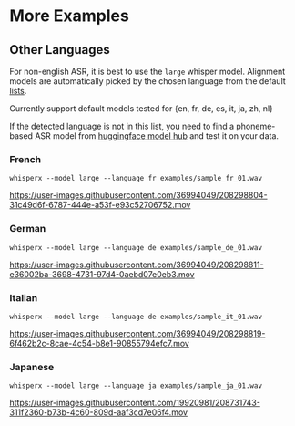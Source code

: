 # More Examples

## Other Languages

For non-english ASR, it is best to use the `large` whisper model. Alignment models are automatically picked by the chosen language from the default [lists](https://github.com/Nyralei/whisperX/blob/main/whisperx/alignment.py#L18).

Currently support default models tested for {en, fr, de, es, it, ja, zh, nl}


If the detected language is not in this list, you need to find a phoneme-based ASR model from [huggingface model hub](https://huggingface.co/models) and test it on your data.

### French
    whisperx --model large --language fr examples/sample_fr_01.wav


https://user-images.githubusercontent.com/36994049/208298804-31c49d6f-6787-444e-a53f-e93c52706752.mov


### German
    whisperx --model large --language de examples/sample_de_01.wav


https://user-images.githubusercontent.com/36994049/208298811-e36002ba-3698-4731-97d4-0aebd07e0eb3.mov


### Italian
    whisperx --model large --language de examples/sample_it_01.wav


https://user-images.githubusercontent.com/36994049/208298819-6f462b2c-8cae-4c54-b8e1-90855794efc7.mov


### Japanese
    whisperx --model large --language ja examples/sample_ja_01.wav


https://user-images.githubusercontent.com/19920981/208731743-311f2360-b73b-4c60-809d-aaf3cd7e06f4.mov
